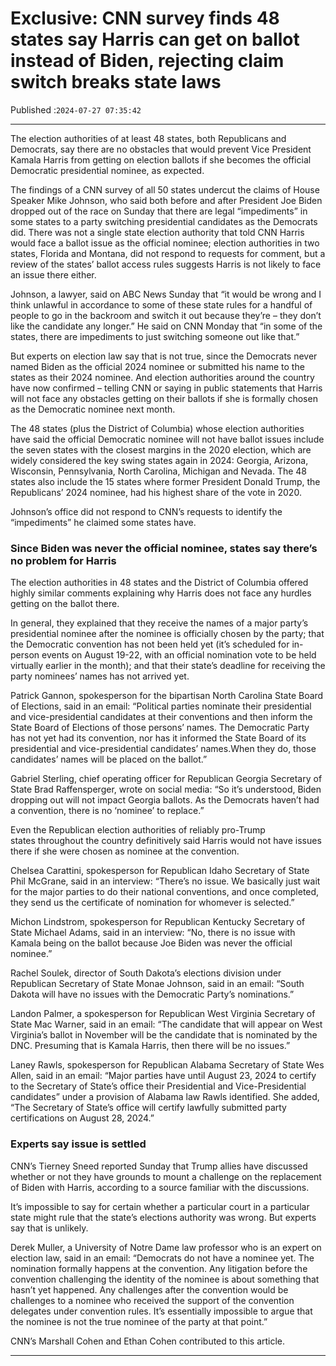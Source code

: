 # Exclusive: CNN survey finds 48 states say Harris can get on ballot instead of Biden, rejecting claim switch breaks state laws

Published :`2024-07-27 07:35:42`

---

The election authorities of at least 48 states, both Republicans and Democrats, say there are no obstacles that would prevent Vice President Kamala Harris from getting on election ballots if she becomes the official Democratic presidential nominee, as expected.

The findings of a CNN survey of all 50 states undercut the claims of House Speaker Mike Johnson, who said both before and after President Joe Biden dropped out of the race on Sunday that there are legal “impediments” in some states to a party switching presidential candidates as the Democrats did. There was not a single state election authority that told CNN Harris would face a ballot issue as the official nominee; election authorities in two states, Florida and Montana, did not respond to requests for comment, but a review of the states’ ballot access rules suggests Harris is not likely to face an issue there either.

Johnson, a lawyer, said on ABC News Sunday that “it would be wrong and I think unlawful in accordance to some of these state rules for a handful of people to go in the backroom and switch it out because they’re – they don’t like the candidate any longer.” He said on CNN Monday that “in some of the states, there are impediments to just switching someone out like that.”

But experts on election law say that is not true, since the Democrats never named Biden as the official 2024 nominee or submitted his name to the states as their 2024 nominee. And election authorities around the country have now confirmed – telling CNN or saying in public statements that Harris will not face any obstacles getting on their ballots if she is formally chosen as the Democratic nominee next month.

The 48 states (plus the District of Columbia) whose election authorities have said the official Democratic nominee will not have ballot issues include the seven states with the closest margins in the 2020 election, which are widely considered the key swing states again in 2024: Georgia, Arizona, Wisconsin, Pennsylvania, North Carolina, Michigan and Nevada. The 48 states also include the 15 states where former President Donald Trump, the Republicans’ 2024 nominee, had his highest share of the vote in 2020.

Johnson’s office did not respond to CNN’s requests to identify the “impediments” he claimed some states have.

### Since Biden was never the official nominee, states say there’s no problem for Harris

The election authorities in 48 states and the District of Columbia offered highly similar comments explaining why Harris does not face any hurdles getting on the ballot there.

In general, they explained that they receive the names of a major party’s presidential nominee after the nominee is officially chosen by the party; that the Democratic convention has not been held yet (it’s scheduled for in-person events on August 19-22, with an official nomination vote to be held virtually earlier in the month); and that their state’s deadline for receiving the party nominees’ names has not arrived yet.

Patrick Gannon, spokesperson for the bipartisan North Carolina State Board of Elections, said in an email: “Political parties nominate their presidential and vice-presidential candidates at their conventions and then inform the State Board of Elections of those persons’ names. The Democratic Party has not yet had its convention, nor has it informed the State Board of its presidential and vice-presidential candidates’ names.When they do, those candidates’ names will be placed on the ballot.”

Gabriel Sterling, chief operating officer for Republican Georgia Secretary of State Brad Raffensperger, wrote on social media: “So it’s understood, Biden dropping out will not impact Georgia ballots. As the Democrats haven’t had a convention, there is no ‘nominee’ to replace.”

Even the Republican election authorities of reliably pro-Trump states throughout the country definitively said Harris would not have issues there if she were chosen as nominee at the convention.

Chelsea Carattini, spokesperson for Republican Idaho Secretary of State Phil McGrane, said in an interview: “There’s no issue. We basically just wait for the major parties to do their national conventions, and once completed, they send us the certificate of nomination for whomever is selected.”

Michon Lindstrom, spokesperson for Republican Kentucky Secretary of State Michael Adams, said in an interview: “No, there is no issue with Kamala being on the ballot because Joe Biden was never the official nominee.”

Rachel Soulek, director of South Dakota’s elections division under Republican Secretary of State Monae Johnson, said in an email: “South Dakota will have no issues with the Democratic Party’s nominations.”

Landon Palmer, a spokesperson for Republican West Virginia Secretary of State Mac Warner, said in an email: “The candidate that will appear on West Virginia’s ballot in November will be the candidate that is nominated by the DNC. Presuming that is Kamala Harris, then there will be no issues.”

Laney Rawls, spokesperson for Republican Alabama Secretary of State Wes Allen, said in an email: “Major parties have until August 23, 2024 to certify to the Secretary of State’s office their Presidential and Vice-Presidential candidates” under a provision of Alabama law Rawls identified. She added, “The Secretary of State’s office will certify lawfully submitted party certifications on August 28, 2024.”

### Experts say issue is settled

CNN’s Tierney Sneed reported Sunday that Trump allies have discussed whether or not they have grounds to mount a challenge on the replacement of Biden with Harris, according to a source familiar with the discussions.

It’s impossible to say for certain whether a particular court in a particular state might rule that the state’s elections authority was wrong. But experts say that is unlikely.

Derek Muller, a University of Notre Dame law professor who is an expert on election law, said in an email: “Democrats do not have a nominee yet. The nomination formally happens at the convention. Any litigation before the convention challenging the identity of the nominee is about something that hasn’t yet happened. Any challenges after the convention would be challenges to a nominee who received the support of the convention delegates under convention rules. It’s essentially impossible to argue that the nominee is not the true nominee of the party at that point.”

CNN’s Marshall Cohen and Ethan Cohen contributed to this article.

---

